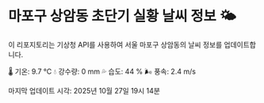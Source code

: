 
# 마포구 상암동 초단기 실황 날씨 정보 🌤️

이 리포지토리는 기상청 API를 사용하여 서울 마포구 상암동의 날씨 정보를 업데이트합니다. 

🌡️ 기온: 9.7 ℃
💧 강수량: 0 mm
💦 습도: 44 %
🌬️ 풍속: 2.4 m/s

마지막 업데이트 시각: 2025년 10월 27일 19시 14분    
